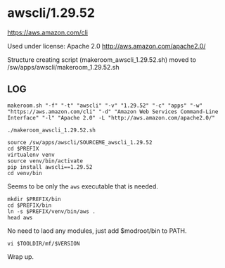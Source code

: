 awscli/1.29.52
========================

<https://aws.amazon.com/cli>

Used under license:
Apache 2.0
<http://aws.amazon.com/apache2.0/>

Structure creating script (makeroom_awscli_1.29.52.sh) moved to /sw/apps/awscli/makeroom_1.29.52.sh

LOG
---

    makeroom.sh "-f" "-t" "awscli" "-v" "1.29.52" "-c" "apps" "-w" "https://aws.amazon.com/cli" "-d" "Amazon Web Services Command-Line Interface" "-l" "Apache 2.0" -L "http://aws.amazon.com/apache2.0/"

    ./makeroom_awscli_1.29.52.sh

    source /sw/apps/awscli/SOURCEME_awscli_1.29.52
    cd $PREFIX
    virtualenv venv
    source venv/bin/activate
    pip install awscli==1.29.52
    cd venv/bin

Seems to be only the `aws` executable that is needed.

    mkdir $PREFIX/bin
    cd $PREFIX/bin
    ln -s $PREFIX/venv/bin/aws .
    head aws

No need to laod any modules, just add $modroot/bin to PATH.

    vi $TOOLDIR/mf/$VERSION

Wrap up.


